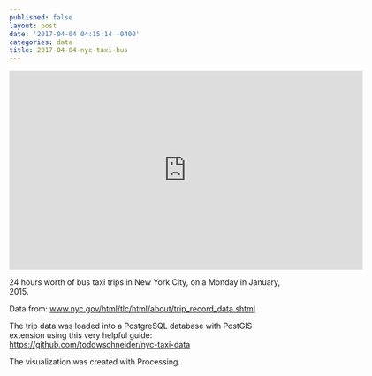 ```yaml
---
published: false
layout: post
date: '2017-04-04 04:15:14 -0400'
categories: data
title: 2017-04-04-nyc-taxi-bus
---
```

<iframe src="https://player.vimeo.com/video/211614670?portrait=0" width="640" height="360" frameborder="0" webkitallowfullscreen mozallowfullscreen allowfullscreen></iframe>

24 hours worth of bus taxi trips in New York City, on a Monday in January, 2015.

Data from: www.nyc.gov/html/tlc/html/about/trip_record_data.shtml

The trip data was loaded into a PostgreSQL database with PostGIS extension using this very helpful guide: https://github.com/toddwschneider/nyc-taxi-data

The visualization was created with Processing.
